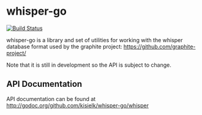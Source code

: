 whisper-go
==========

[![Build Status](https://drone.io/github.com/kisielk/whisper-go/status.png)](https://drone.io/github.com/kisielk/whisper-go/latest)

whisper-go is a library and set of utilities for working with the whisper database format used by the graphite project: 
https://github.com/graphite-project/

Note that it is still in development so the API is subject to change.

API Documentation
-----------------
API documentation can be found at http://godoc.org/github.com/kisielk/whisper-go/whisper

